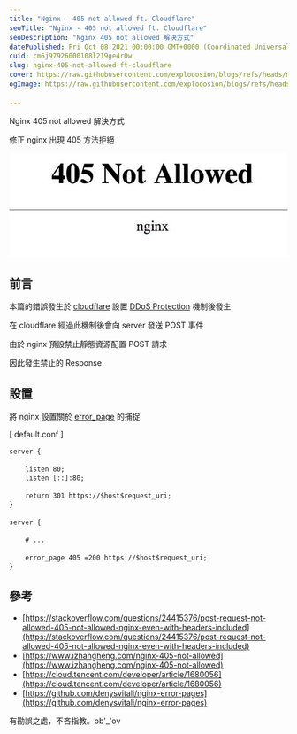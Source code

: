 ```yaml
---
title: "Nginx - 405 not allowed ft. Cloudflare"
seoTitle: "Nginx - 405 not allowed ft. Cloudflare"
seoDescription: "Nginx 405 not allowed 解決方式"
datePublished: Fri Oct 08 2021 00:00:00 GMT+0000 (Coordinated Universal Time)
cuid: cm6j97926000108l219ge4r0w
slug: nginx-405-not-allowed-ft-cloudflare
cover: https://raw.githubusercontent.com/explooosion/blogs/refs/heads/main/docs/images/2021-10-08_Nginx%20-%20405%20not%20allowed%20ft.%20Cloudflare/banner/1633700292.png
ogImage: https://raw.githubusercontent.com/explooosion/blogs/refs/heads/main/docs/images/2021-10-08_Nginx%20-%20405%20not%20allowed%20ft.%20Cloudflare/banner/1633700292.png

---
```


Nginx 405 not allowed 解決方式

修正 nginx 出現 405 方法拒絕

![1633700292.png](https://raw.githubusercontent.com/explooosion/blogs/refs/heads/main/docs/images/2021-10-08_Nginx%20-%20405%20not%20allowed%20ft.%20Cloudflare/1633700292.png)

前言
--

本篇的錯誤發生於 [cloudflare](https://www.cloudflare.com/) 設置 [DDoS Protection](https://www.cloudflare.com/en-au/ddos-de/) 機制後發生

在 cloudflare 經過此機制後會向 server 發送 POST 事件

由於 nginx 預設禁止靜態資源配置 POST 請求

因此發生禁止的 Response

設置
--

將 nginx 設置關於 [error\_page](http://nginx.org/en/docs/beginners_guide.html) 的捕捉

\[ default.conf \]

    server {
    
        listen 80;
        listen [::]:80;
    
        return 301 https://$host$request_uri;
    }
    
    server {
    
        # ...
    
        error_page 405 =200 https://$host$request_uri;
    }

參考
--

*   [https://stackoverflow.com/questions/24415376/post-request-not-allowed-405-not-allowed-nginx-even-with-headers-included](https://stackoverflow.com/questions/24415376/post-request-not-allowed-405-not-allowed-nginx-even-with-headers-included)
*   [https://www.izhangheng.com/nginx-405-not-allowed](https://www.izhangheng.com/nginx-405-not-allowed)
*   [https://cloud.tencent.com/developer/article/1680056](https://cloud.tencent.com/developer/article/1680056)
*   [https://github.com/denysvitali/nginx-error-pages](https://github.com/denysvitali/nginx-error-pages)

有勘誤之處，不吝指教。ob'\_'ov